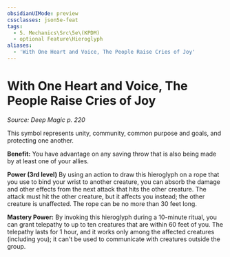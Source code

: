 ```yaml
---
obsidianUIMode: preview
cssclasses: json5e-feat
tags:
  - 5. Mechanics\Src\5e\(KPDM)
  - optional Feature\Hieroglyph
aliases:
  - 'With One Heart and Voice, The People Raise Cries of Joy'
---
```

# With One Heart and Voice, The People Raise Cries of Joy
*Source: Deep Magic p. 220*  

This symbol represents unity, community, common purpose and goals, and protecting one another.

**Benefit:** You have advantage on any saving throw that is also being made by at least one of your allies.

**Power (3rd level)** By using an action to draw this hieroglyph on a rope that you use to bind your wrist to another creature, you can absorb the damage and other effects from the next attack that hits the other creature. The attack must hit the other creature, but it affects you instead; the other creature is unaffected. The rope can be no more than 30 feet long.

**Mastery Power:** By invoking this hieroglyph during a 10-minute ritual, you can grant telepathy to up to ten creatures that are within 60 feet of you. The telepathy lasts for 1 hour, and it works only among the affected creatures (including you); it can't be used to communicate with creatures outside the group.
